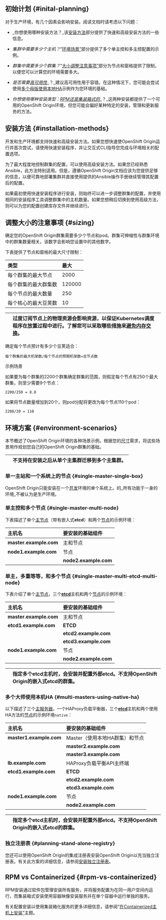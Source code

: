 ## 初始计划 {#inital-planning}

对于生产环境，有几个因素会影响安装。阅读文档时请考虑以下问题：

* _你想使用哪种安装方法？_该[安装方法](https://docs.openshift.org/3.6/install_config/install/planning.html#installation-methods)部分提供了快速和高级安装方法的一些信息。

* _集群中需要多少个主机？_“[环境场景”](https://docs.openshift.org/3.6/install_config/install/planning.html#environment-scenarios)部分提供了多个单主控和多主控配置的示例。

* _群集中需要多少个群集？_“[大小调整注意事项”](https://docs.openshift.org/3.6/install_config/install/planning.html#sizing)部分为节点和窗格提供了限制，以便您可以计算您的环境需要多大。

* _是否需要_[_高可用性_](https://docs.openshift.org/3.6/admin_guide/high_availability.html#admin-guide-high-availability)_？_建议高可用性用于容错。在这种情况下，您可能会尝试使用[多个母版使用本地HA](https://docs.openshift.org/3.6/install_config/install/planning.html#multi-masters-using-native-ha)示例作为您环境的基础。

* _你想使用哪种安装类型：_[_RPM还是集装箱式的_](https://docs.openshift.org/3.6/install_config/install/planning.html#rpm-vs-containerized)_？_这两种安装都提供了一个可用的OpenShift Origin环境，但您可能会偏好某种特定的安装，管理和更新服务的方法。

## 安装方法 {#installation-methods}

开发和生产环境都支持快速和高级安装方法。如果您想快速使OpenShift Origin运行并首次尝试，请使用快速安装程序，并让交互式CLI指导您完成与环境相关的配置选项。

为了最大程度地控制群集的配置，可以使用高级安装方法。如果您已经熟悉Ansible，此方法特别适用。但是，遵循OpenShift Origin文档应该为您提供足够的信息，以便可靠地部署集群并直接使用提供的Ansible操作手册继续管理其配置后的配置。

如果最初使用快速安装程序进行安装，则始终可以进一步调整群集的配置，并使用相同的安装程序工具调整群集中的主机数量。如果您想稍后切换到使用高级方法，则可以为您的配置创建库存文件并继续进行。

## 调整大小的注意事项 {#sizing}

确定您的OpenShift Origin群集需要多少个节点和pod。群集可伸缩性与群集环境中的群集数量相关。该数字会影响您设置中的其他数字。

下表提供了节点和窗格的最大尺寸限制：

| 类型 | 最大 |
| :--- | :--- |
| 每个群集的最大节点 | 2000 |
| 每个群集的最大群集数 | 120000 |
| 每个节点的最大数量 | 250 |
| 每个核心的最大豆荚数 | 10 |

|  | 过度订阅节点上的物理资源会影响资源，以保证Kubernetes调度程序在放置过程中进行。了解您可以采取哪些措施来[避免内存交换](https://docs.openshift.org/3.6/admin_guide/overcommit.html#disabling-swap-memory)。 |
| :--- | :--- |


确定每个节点预计有多少个豆荚适合：

```
每个群集的最大机架数/每个节点的预期机架数=总节点数
```

示例场景

如果要为每个群集的2200个群集确定群集的范围，则假定每个节点有250个最大群集，则至少需要9个节点：

```
2200/250 = 8.8
```

如果将节点数量增加到20个，则pod分配将更改为每个节点110个pod：

```
2200/20 = 110
```

## 环境方案 {#environment-scenarios}

本节概述了OpenShift Origin环境的各种场景示例。根据您的[尺寸](https://docs.openshift.org/3.6/install_config/install/planning.html#sizing)需求，将这些场景用作规划您自己的OpenShift Origin群集的基础。

|  | 不支持在安装之后从单个主集群迁移到多个主集群。 |
| :--- | :--- |


### 单一主站和一个系统上的节点 {#single-master-single-box}

OpenShift Origin只能安装在一个[开发](https://docs.openshift.org/3.6/dev_guide/application_lifecycle/promoting_applications.html#dev-guide-promoting-application-de)环境的单个系统上。的_所有功能于一身的环境_不被认为是生产环境。

### 单主控和多个节点 {#single-master-multi-node}

下表描述了单个[主](https://docs.openshift.org/3.6/architecture/infrastructure_components/kubernetes_infrastructure.html#master)[节点](https://docs.openshift.org/3.6/architecture/infrastructure_components/kubernetes_infrastructure.html#node)（带有嵌入式**etcd**）和两个[节点](https://docs.openshift.org/3.6/architecture/infrastructure_components/kubernetes_infrastructure.html#node)的示例环境：

| 主机名 | 要安装的基础组件 |
| :--- | :--- |
| **master.example.com** | 主和节点 |
| **node1.example.com** | 节点 |
|  | **node2.example.com** |

### 单主，多重等等，和多个节点 {#single-master-multi-etcd-multi-node}

下表介绍了单个[主](https://docs.openshift.org/3.6/architecture/infrastructure_components/kubernetes_infrastructure.html#master)[节点](https://docs.openshift.org/3.6/architecture/infrastructure_components/kubernetes_infrastructure.html#node)，三个[**etcd**](https://docs.openshift.org/3.6/architecture/infrastructure_components/kubernetes_infrastructure.html#master)主机和两个[节点](https://docs.openshift.org/3.6/architecture/infrastructure_components/kubernetes_infrastructure.html#node)的示例环境：

| 主机名 | 要安装的基础组件 |
| :--- | :--- |
| **master.example.com** | 主和节点 |
| **etcd1.example.com** | **ETCD** |
|  | **etcd2.example.com** |
|  | **etcd3.example.com** |
| **node1.example.com** | 节点 |
|  | **node2.example.com** |

|  | 指定多个**etcd**主机时，会安装并配置外部**etcd**。不支持OpenShift Origin的嵌入式**etcd的**群集。 |
| :--- | :--- |


### 多个大师使用本机HA {#multi-masters-using-native-ha}

以下描述了三个[主服务器](https://docs.openshift.org/3.6/architecture/infrastructure_components/kubernetes_infrastructure.html#master)，一个HAProxy负载平衡器，三个[**etcd**](https://docs.openshift.org/3.6/architecture/infrastructure_components/kubernetes_infrastructure.html#master)主机和两个使用HA方法的[节点](https://docs.openshift.org/3.6/architecture/infrastructure_components/kubernetes_infrastructure.html#node)的示例环境`native`：

| 主机名 | 要安装的基础组件 |
| :--- | :--- |
| **master1.example.com** | Master（使用本地HA群集）和节点 |
|  | **master2.example.com** |
|  | **master3.example.com** |
| **lb.example.com** | HAProxy负载平衡API主终端 |
| **etcd1.example.com** | **ETCD** |
|  | **etcd2.example.com** |
|  | **etcd3.example.com** |
| **node1.example.com** | 节点 |
|  | **node2.example.com** |

|  | 指定多个**etcd**主机时，会安装并配置外部**etcd**。不支持OpenShift Origin的嵌入式**etcd的**群集。 |
| :--- | :--- |


### 独立注册表 {#planning-stand-alone-registry}

您还可以使用OpenShift Origin的集成注册表安装OpenShift Origin以充当独立注册表。有关此方案的详细信息，请参阅[安装独立注册表](https://docs.openshift.org/3.6/install_config/install/stand_alone_registry.html#install-config-installing-stand-alone-registry)。

## RPM vs Containerized {#rpm-vs-containerized}

RPM安装通过软件包管理安装所有服务，并将服务配置为在同一用户空间内运行，而集装箱式安装使用容器映像安装服务并在单个容器中运行单独的服务。

有关配置安装以使用集装箱化服务的更多详细信息，请参阅“[在Containerized主机上安装”](https://docs.openshift.org/3.6/install_config/install/rpm_vs_containerized.html#install-config-install-rpm-vs-containerized)主题。

